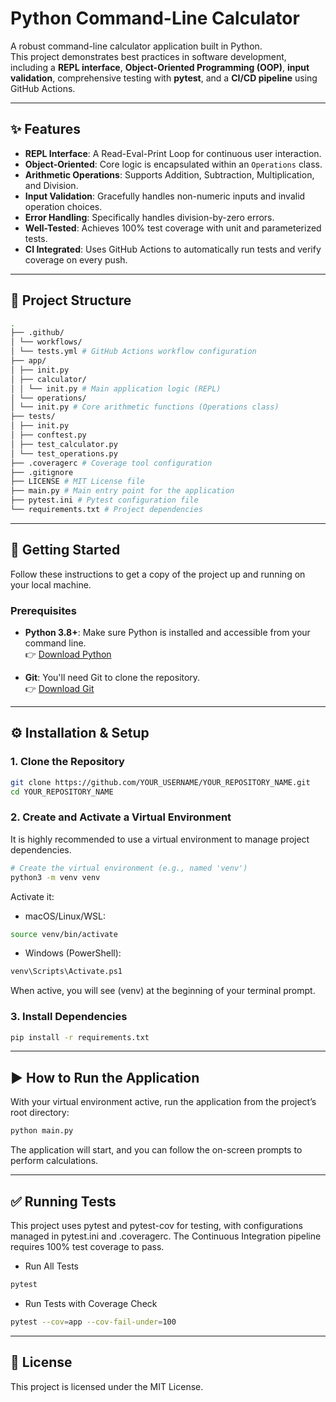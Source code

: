 # Python Command-Line Calculator

A robust command-line calculator application built in Python.  
This project demonstrates best practices in software development, including a **REPL interface**, **Object-Oriented Programming (OOP)**, **input validation**, comprehensive testing with **pytest**, and a **CI/CD pipeline** using GitHub Actions.

---

## ✨ Features

- **REPL Interface**: A Read-Eval-Print Loop for continuous user interaction.  
- **Object-Oriented**: Core logic is encapsulated within an `Operations` class.  
- **Arithmetic Operations**: Supports Addition, Subtraction, Multiplication, and Division.  
- **Input Validation**: Gracefully handles non-numeric inputs and invalid operation choices.  
- **Error Handling**: Specifically handles division-by-zero errors.  
- **Well-Tested**: Achieves 100% test coverage with unit and parameterized tests.  
- **CI Integrated**: Uses GitHub Actions to automatically run tests and verify coverage on every push.  

---

## 📂 Project Structure

```bash
.
├── .github/
│ └── workflows/
│ └── tests.yml # GitHub Actions workflow configuration
├── app/
│ ├── init.py
│ ├── calculator/
│ │ └── init.py # Main application logic (REPL)
│ └── operations/
│ └── init.py # Core arithmetic functions (Operations class)
├── tests/
│ ├── init.py
│ ├── conftest.py
│ ├── test_calculator.py
│ └── test_operations.py
├── .coveragerc # Coverage tool configuration
├── .gitignore
├── LICENSE # MIT License file
├── main.py # Main entry point for the application
├── pytest.ini # Pytest configuration file
└── requirements.txt # Project dependencies
```

---

## 🚀 Getting Started

Follow these instructions to get a copy of the project up and running on your local machine.

### Prerequisites

- **Python 3.8+**: Make sure Python is installed and accessible from your command line.  
  👉 [Download Python](https://www.python.org/downloads/)  

- **Git**: You'll need Git to clone the repository.  
  👉 [Download Git](https://git-scm.com/downloads)  

---

## ⚙️ Installation & Setup

### 1. Clone the Repository

```bash
git clone https://github.com/YOUR_USERNAME/YOUR_REPOSITORY_NAME.git
cd YOUR_REPOSITORY_NAME
```
### 2. Create and Activate a Virtual Environment

It is highly recommended to use a virtual environment to manage project dependencies.
```bash
# Create the virtual environment (e.g., named 'venv')
python3 -m venv venv
```

Activate it:

- macOS/Linux/WSL:
```bash
source venv/bin/activate
```

- Windows (PowerShell):
```bash
venv\Scripts\Activate.ps1
```

When active, you will see (venv) at the beginning of your terminal prompt.

### 3. Install Dependencies
```bash
pip install -r requirements.txt
```

---
## ▶️ How to Run the Application

With your virtual environment active, run the application from the project’s root directory:
```bash
python main.py
```

The application will start, and you can follow the on-screen prompts to perform calculations.

---
## ✅ Running Tests

This project uses pytest and pytest-cov for testing, with configurations managed in pytest.ini and .coveragerc.
The Continuous Integration pipeline requires 100% test coverage to pass.

- Run All Tests
```bash
pytest
```

- Run Tests with Coverage Check
```bash
pytest --cov=app --cov-fail-under=100
```
---

## 📄 License

This project is licensed under the MIT License.